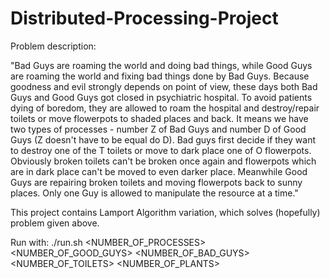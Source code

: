 # Distributed-Processing-Project

Problem description:

"Bad Guys are roaming the world and doing bad things, while Good Guys are roaming the world and fixing bad things done by Bad Guys. Because goodness and evil strongly depends on point of view, these days both Bad Guys and Good Guys got closed in psychiatric hospital. To avoid patients dying of boredom, they are allowed to roam the hospital and destroy/repair toilets or move flowerpots to shaded places and back. It means we have two types of processes - number Z of Bad Guys and number D of Good Guys (Z doesn't have to be equal do D). Bad guys first decide if they want to destroy one of the T toilets or move to dark place one of O flowerpots. Obviously broken toilets can't be broken once again and flowerpots which are in dark place can't be moved to even darker place. Meanwhile Good Guys are repairing broken toilets and moving flowerpots back to sunny places. Only one Guy is allowed to manipulate the resource at a time."

This project contains Lamport Algorithm variation, which solves (hopefully) problem given above.

Run with:
./run.sh <NUMBER_OF_PROCESSES> <NUMBER_OF_GOOD_GUYS> <NUMBER_OF_BAD_GUYS> <NUMBER_OF_TOILETS> <NUMBER_OF_PLANTS>
